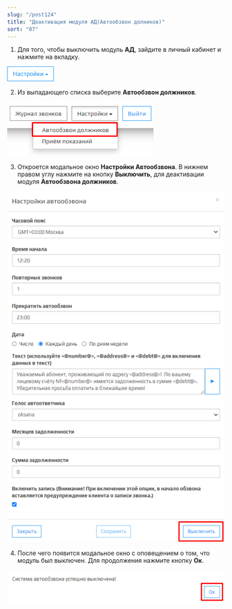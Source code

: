 ```yaml
---
slug: "/post124"
title: "Деактивация модуля АД(Автообзвон долников)"
sort: "07"
---
```


1. Для того, чтобы выключить модуль **АД**, зайдите в личный кабинет и нажмите на вкладку.
   
![Картинка](./images/how_to_stop_AD_task_butt_settings.png )

2. Из выпадающего списка выберите **Автообзвон должников**.

![Картинка](./images/how_to_launch_AD_task_butt_ad.png )

3. Откроется модальное окно **Настройки Автообзвона**. В нижнем правом углу нажмите на кнопку **Выключить**, для деактивации модуля **Автообзвона должников**.
   
![Картинка](./images/how_to_stop_AD_task_butt_disable_2.png "Кнопка Выключить")

4. После чего появится модальное окно с оповещением о том, что модуль был выключен. Для продолжения нажмите кнопку **Ок**.

![Картинка](./images/how_to_stop_AD_task_butt_ok.png )

